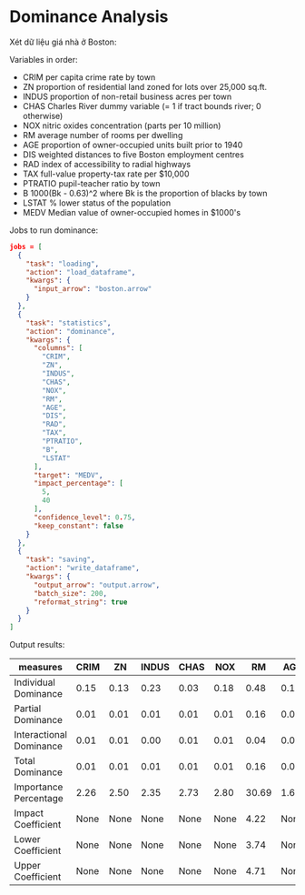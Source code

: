 # Dominance Analysis


Xét dữ liệu giá nhà ở Boston:

Variables in order:

- CRIM     per capita crime rate by town
- ZN       proportion of residential land zoned for lots over 25,000 sq.ft.
- INDUS    proportion of non-retail business acres per town
- CHAS     Charles River dummy variable (= 1 if tract bounds river; 0 otherwise)
- NOX      nitric oxides concentration (parts per 10 million)
- RM       average number of rooms per dwelling
- AGE      proportion of owner-occupied units built prior to 1940
- DIS      weighted distances to five Boston employment centres
- RAD      index of accessibility to radial highways
- TAX      full-value property-tax rate per $10,000
- PTRATIO  pupil-teacher ratio by town
- B        1000(Bk - 0.63)^2 where Bk is the proportion of blacks by town
- LSTAT    % lower status of the population
- MEDV     Median value of owner-occupied homes in $1000's

Jobs to run dominance:

```json
jobs = [
  {
    "task": "loading",
    "action": "load_dataframe",
    "kwargs": {
      "input_arrow": "boston.arrow"
    }
  },
  {
    "task": "statistics",
    "action": "dominance",
    "kwargs": {
      "columns": [
        "CRIM",
        "ZN",
        "INDUS",
        "CHAS",
        "NOX",
        "RM",
        "AGE",
        "DIS",
        "RAD",
        "TAX",
        "PTRATIO",
        "B",
        "LSTAT"
      ],
      "target": "MEDV",
      "impact_percentage": [
        5,
        40
      ],
      "confidence_level": 0.75,
      "keep_constant": false
    }
  },
  {
    "task": "saving",
    "action": "write_dataframe",
    "kwargs": {
      "output_arrow": "output.arrow",
      "batch_size": 200,
      "reformat_string": true
    }
  }
]
```

Output results:

| __measures__ | CRIM | ZN | INDUS | CHAS | NOX | RM | AGE | DIS | RAD | TAX | PTRATIO | B | LSTAT |
| --- | --- | --- | --- | --- | --- | --- | --- | --- | --- | --- | --- | --- | --- |
| Individual Dominance | 0.15 | 0.13 | 0.23 | 0.03 | 0.18 | 0.48 | 0.14 | 0.06 | 0.15 | 0.22 | 0.26 | 0.11 | 0.54 |
| Partial Dominance | 0.01 | 0.01 | 0.01 | 0.01 | 0.01 | 0.16 | 0.01 | 0.03 | 0.01 | 0.01 | 0.06 | 0.01 | 0.17 |
| Interactional Dominance | 0.01 | 0.01 | 0.00 | 0.01 | 0.01 | 0.04 | 0.00 | 0.03 | 0.01 | 0.01 | 0.03 | 0.01 | 0.06 |
| Total Dominance | 0.01 | 0.01 | 0.01 | 0.01 | 0.01 | 0.16 | 0.01 | 0.03 | 0.01 | 0.01 | 0.06 | 0.01 | 0.17 |
| Importance Percentage | 2.26 | 2.50 | 2.35 | 2.73 | 2.80 | 30.69 | 1.66 | 5.91 | 1.63 | 2.49 | 10.91 | 2.36 | 31.72 |
| Impact Coefficient | None | None | None | None | None | 4.22 | None | -0.55 | None | None | -0.97 | None | -0.67 |
| Lower Coefficient | None | None | None | None | None | 3.74 | None | -0.70 | None | None | -1.11 | None | -0.72 |
| Upper Coefficient | None | None | None | None | None | 4.71 | None | -0.41 | None | None | -0.84 | None | -0.61 |
